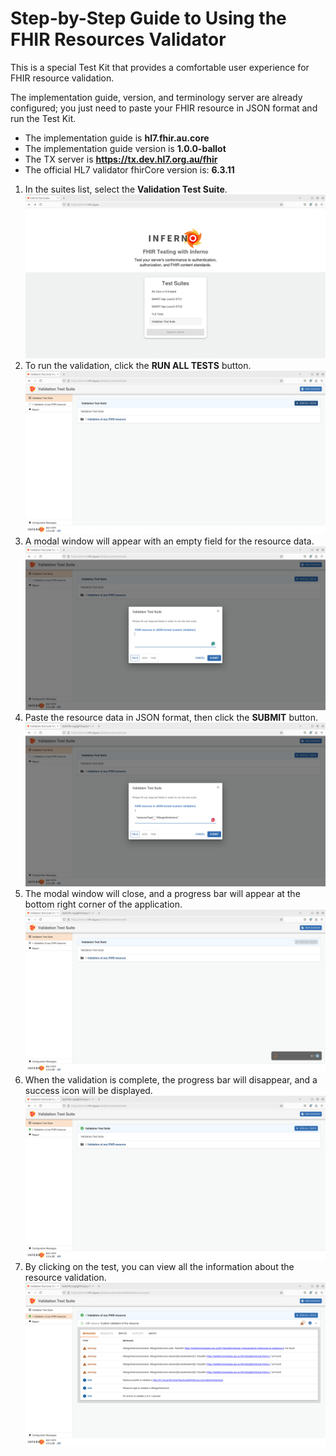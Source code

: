 # Step-by-Step Guide to Using the FHIR Resources Validator

This is a special Test Kit that provides a comfortable user experience for FHIR resource validation.

The implementation guide, version, and terminology server are already configured; you just need to paste your FHIR resource in JSON format and run the Test Kit.

* The implementation guide is **hl7.fhir.au.core**
* The implementation guide version is **1.0.0-ballot**
* The TX server is **https://tx.dev.hl7.org.au/fhir**
* The official HL7 validator fhirCore version is: **6.3.11**

1. In the suites list, select the **Validation Test Suite**.
![In the suites list, select the Validation Test Suite](/docs/assets/1_select_test_suite.png "In the suites list, select the Validation Test Suite")
2. To run the validation, click the **RUN ALL TESTS** button.
![To run the validation, click the RUN ALL TESTS button](/docs/assets/2_click_run_all_tests.png "To run the validation, click the RUN ALL TESTS button")
3. A modal window will appear with an empty field for the resource data.
![A modal window will appear with an empty field for the resource data](/docs/assets/3_empty_modal_window.png "A modal window will appear with an empty field for the resource data")
4. Paste the resource data in JSON format, then click the **SUBMIT** button.
![Paste the resource data in JSON format, then click the SUBMIT button](/docs/assets/4_paste_resource.png "Paste the resource data in JSON format, then click the SUBMIT button")
5. The modal window will close, and a progress bar will appear at the bottom right corner of the application.
![The modal window will close, and a progress bar will appear at the bottom right corner of the application](/docs/assets/5_wait_for_the_result.png "The modal window will close, and a progress bar will appear at the bottom right corner of the application")
6. When the validation is complete, the progress bar will disappear, and a success icon will be displayed.
![When the validation is complete, the progress bar will disappear, and a success icon will be displayed](/docs/assets/6_result.png "When the validation is complete, the progress bar will disappear, and a success icon will be displayed")
7. By clicking on the test, you can view all the information about the resource validation.
![By clicking on the test, you can view all the information about the resource validation](/docs/assets/7_check_details.png "By clicking on the test, you can view all the information about the resource validation")
